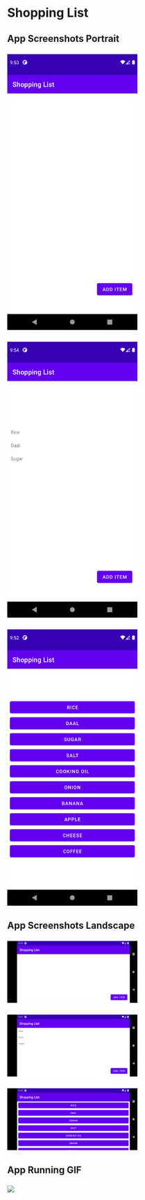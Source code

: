 # Shopping List


## App Screenshots Portrait

### <img src="./initial_screen.png" width=300 />

### <img src="./after_add_item.png" width=300 />

### <img src="./add_item.png" width=300 />


## App Screenshots Landscape

### <img src="./initial_screen_land.png" width=300 />

### <img src="./after_add_item_land.png" width=300 />

### <img src="./add_item_land.png" width=300 />


## App Running GIF

### <img src="./shopping_list.png" width=600 />
